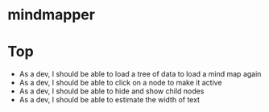 # mindmapper

# Top
- As a dev, I should be able to load a tree of data to load a mind map again
- As a dev, I should be able to click on a node to make it active
- As a dev, I should be able to hide and show child nodes
- As a dev, I should be able to estimate the width of text
